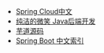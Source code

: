 

* [Spring Cloud中文](https://springcloud.cc/)
* [纯洁的微笑 Java后端开发](http://www.ityouknow.com/)
* [芋道源码](http://www.iocoder.cn/)
* [Spring Boot 中文索引](http://springboot.fun/#blogs)



